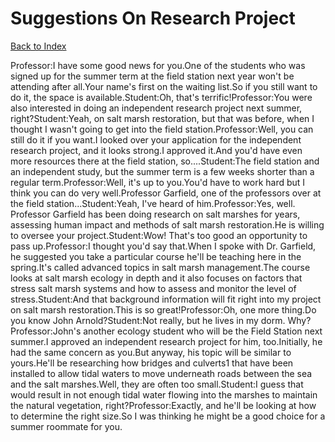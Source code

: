 # Suggestions On Research Project
[Back to Index](https://github.com/windows10010/tpoExtractor/blog/master/README.md)

Professor:I have some good news for you.One of the students who was signed up for the summer term at the field station next year won't be attending after all.Your name's first on the waiting list.So if you still want to do it, the space is available.Student:Oh, that's terrific!Professor:You were also interested in doing an independent research project next summer, right?Student:Yeah, on salt marsh restoration, but that was before, when I thought I wasn't going to get into the field station.Professor:Well, you can still do it if you want.I looked over your application for the independent research project, and it looks strong.I approved it.And you'd have even more resources there at the field station, so....Student:The field station and an independent study, but the summer term is a few weeks shorter than a regular term.Professor:Well, it's up to you.You'd have to work hard but I think you can do very well.Professor Garfield, one of the professors over at the field station...Student:Yeah, I've heard of him.Professor:Yes, well. Professor Garfield has been doing research on salt marshes for years, assessing human impact and methods of salt marsh restoration.He is willing to oversee your project.Student:Wow! That's too good an opportunity to pass up.Professor:I thought you'd say that.When I spoke with Dr. Garfield, he suggested you take a particular course he'll be teaching here in the spring.It's called advanced topics in salt marsh management.The course looks at salt marsh ecology in depth and it also focuses on factors that stress salt marsh systems and how to assess and monitor the level of stress.Student:And that background information will fit right into my project on salt marsh restoration.This is so great!Professor:Oh, one more thing.Do you know John Arnold?Student:Not really, but he lives in my dorm. Why?Professor:John's another ecology student who will be the Field Station next summer.I approved an independent research project for him, too.Initially, he had the same concern as you.But anyway, his topic will be similar to yours.He'll be researching how bridges and culverts1 that have been installed to allow tidal waters to move underneath roads between the sea and the salt marshes.Well, they are often too small.Student:I guess that would result in not enough tidal water flowing into the marshes to maintain the natural vegetation, right?Professor:Exactly, and he'll be looking at how to determine the right size.So I was thinking he might be a good choice for a summer roommate for you.
 
